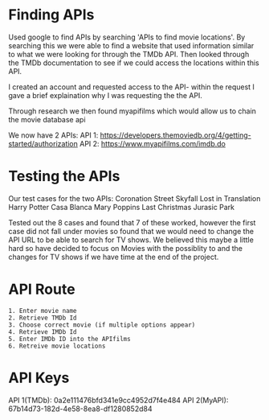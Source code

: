 # Finding APIs
Used google to find APIs by searching 'APIs to find movie locations'.
By searching this we were able to find a website that used information similar to what we were looking for through the TMDb API.
Then looked through the TMDb documentation to see if we could access the locations within this API. 

I created an account and requested access to the API- within the request I gave a brief explaination why I was requesting the the API.

Through research we then found myapifilms which would allow us to chain the movie database api 

We now have 2 APIs: 
API 1: https://developers.themoviedb.org/4/getting-started/authorization
API 2: https://www.myapifilms.com/imdb.do

# Testing the APIs

Our test cases for the two APIs:
    Coronation Street
    Skyfall
    Lost in Translation 
    Harry Potter
    Casa Blanca
    Mary Poppins 
    Last Christmas 
    Jurasic Park

Tested out the 8 cases and found that 7 of these worked, however the first case did not fall under movies so found that we would need to change the API URL to be able to search for TV shows. We believed this maybe a little hard so have decided to focus on Movies with the possiblity to and the changes for TV shows if we have time at the end of the project.

# API Route 
    1. Enter movie name
    2. Retrieve TMDb Id 
    3. Choose correct movie (if multiple options appear)
    4. Retrieve IMDb Id
    5. Enter IMDb ID into the APIfilms
    6. Retreive movie locations 

# API Keys

API 1(TMDb): 0a2e111476bfd341e9cc4952d7f4e484
API 2(MyAPI): 67b14d73-182d-4e58-8ea8-df1280852d84